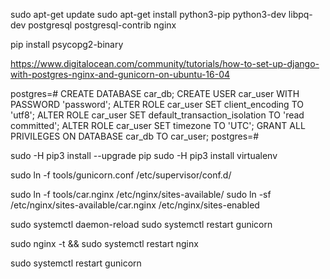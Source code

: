 sudo apt-get update
sudo apt-get install python3-pip python3-dev libpq-dev postgresql postgresql-contrib nginx

pip install psycopg2-binary

https://www.digitalocean.com/community/tutorials/how-to-set-up-django-with-postgres-nginx-and-gunicorn-on-ubuntu-16-04

postgres=# 
CREATE DATABASE car_db;
CREATE USER car_user WITH PASSWORD 'password';
ALTER ROLE car_user SET client_encoding TO 'utf8';
ALTER ROLE car_user SET default_transaction_isolation TO 'read committed';
ALTER ROLE car_user SET timezone TO 'UTC';
GRANT ALL PRIVILEGES ON DATABASE car_db TO car_user;
postgres=# 


sudo -H pip3 install --upgrade pip
sudo -H pip3 install virtualenv


sudo ln -f tools/gunicorn.conf /etc/supervisor/conf.d/

sudo ln -f tools/car.nginx /etc/nginx/sites-available/
sudo ln -sf /etc/nginx/sites-available/car.nginx /etc/nginx/sites-enabled

sudo systemctl daemon-reload
sudo systemctl restart gunicorn

sudo nginx -t && sudo systemctl restart nginx

sudo systemctl restart gunicorn